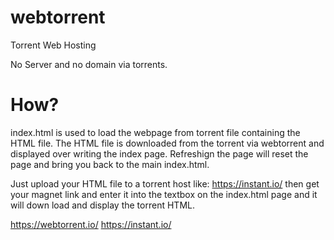 # webtorrent
Torrent Web Hosting

No Server and no domain via torrents.

# How?

index.html is used to load the webpage from torrent file containing the HTML file.
The HTML file is downloaded from the torrent via webtorrent and displayed over writing the index page.
Refreshign the page will reset the page and bring you back to the main index.html.

Just upload your HTML file to a torrent host like: https://instant.io/ then get your magnet link and enter it into
the textbox on the index.html page and it will down load and display the torrent HTML.

https://webtorrent.io/
https://instant.io/
